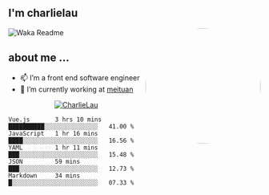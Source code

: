
<h2>I'm charlielau</h2>
<img align='right' style="border-radius:50%" src="https://avatars1.githubusercontent.com/u/44078251?s=460&u=6b4f1c257663e44063b0b6a21c9c94f45bcfdcc7&v=4" width="230">

![Waka Readme](https://github.com/CharlieLau/charlielau/workflows/Waka%20Readme/badge.svg)

## about me ...
- 📫 I’m a front end software  engineer
- 🔭 I’m currently working at  <a href="https://www.meituan.com">meituan</a>

<p align="center">
  <a href="https://github.com/charlielau" class="rich-diff-level-one">
    <img src="https://github-readme-stats.vercel.app/api?username=charlielau&title_color=333&text_color=777" alt="CharlieLau" >
  </a>
</p>

<!--START_SECTION:waka-->
```text
Vue.js       3 hrs 10 mins   ██████████░░░░░░░░░░░░░░░   41.00 % 
JavaScript   1 hr 16 mins    ████░░░░░░░░░░░░░░░░░░░░░   16.56 % 
YAML         1 hr 11 mins    ███░░░░░░░░░░░░░░░░░░░░░░   15.48 % 
JSON         59 mins         ███░░░░░░░░░░░░░░░░░░░░░░   12.73 % 
Markdown     34 mins         █░░░░░░░░░░░░░░░░░░░░░░░░   07.33 %
```
<!--END_SECTION:waka-->
